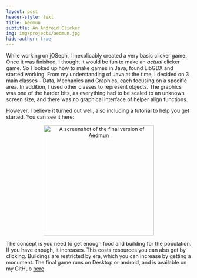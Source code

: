 ```yaml
---
layout: post
header-style: text
title: Aedmun
subtitle: An Android Clicker
img: img/projects/aedmun.jpg
hide-author: true
---
```


While working on jOSeph, I inexplicably created a very basic clicker game. Once it was finished, I thought it would be fun to make an *actual* clicker game. So I looked up how to make games in Java, found LibGDX and started working. From my understanding of Java at the time, I decided on 3 main classes - Data, Mechanics and Graphics, each focusing on a specific area. In addition, I used other classes to represent objects. The graphics was one of the harder bits, as everything had to be scaled to an unknown screen size, and there was no graphical interface of helper align functions.

However, I believe it turned out well, also including a tutorial to help you get started. You can see it here:

<center>
   <img src="https://black-photon.github.io/images/aedmun.jpg" title="A screenshot of the final version of Aedmun" width="300"/>
</center>

The concept is you need to get enough food and building for the population. If you have enough, it increases. This costs resources you can also get by clicking. Buildings are restricted by era, which you can increase by getting a monument. The final game runs on Desktop or android, and is available on my GitHub [here](https://github.com/Black-Photon/Aedmun)